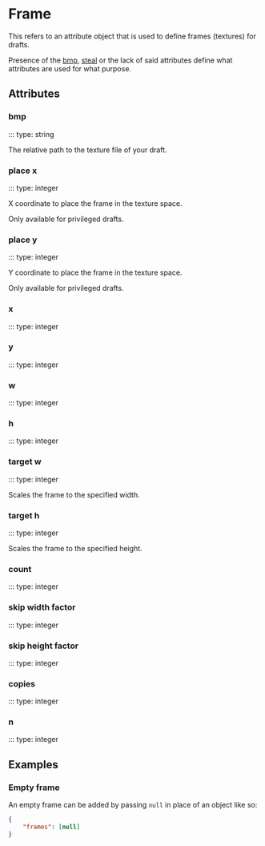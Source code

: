 # Frame

This refers to an attribute object that is used to define frames (textures) for drafts.

Presence of the [bmp](#bmp), [steal](#steal) or the lack of said attributes define what attributes
are used for what purpose.

## Attributes

### bmp
::: type: string

The relative path to the texture file of your draft.

### place x
::: type: integer

X coordinate to place the frame in the texture space.

Only available for privileged drafts.

### place y
::: type: integer

Y coordinate to place the frame in the texture space.

Only available for privileged drafts.

### x
::: type: integer

### y
::: type: integer

### w
::: type: integer

### h
::: type: integer

### target w
::: type: integer

Scales the frame to the specified width.

### target h
::: type: integer

Scales the frame to the specified height.

### count
::: type: integer

### skip width factor
::: type: integer

### skip height factor
::: type: integer

### copies
::: type: integer

### n
::: type: integer

## Examples

### Empty frame

An empty frame can be added by passing `null` in place of an object like so:

```json
{
    "frames": [null]
}
```
